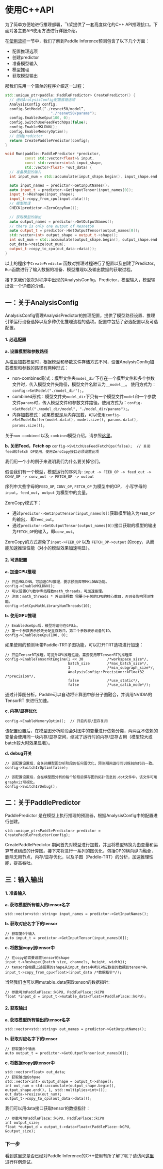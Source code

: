 # 使用C++API
为了简单方便地进行推理部署，飞桨提供了一套高度优化的C++ API推理接口。下面对各主要API使用方法进行详细介绍。    

在[使用流程]()一节中，我们了解到Paddle Inference预测包含了以下几个方面：

- 配置推理选项
- 创建predictor
- 准备模型输入
- 模型推理
- 获取模型输出

那我们先用一个简单的程序介绍这一过程：

```c++
std::unique_ptr<paddle::PaddlePredictor> CreatePredictor() {
  // 通过AnalysisConfig配置推理选项
  AnalysisConfig config;
  config.SetModel(“./resnet50/model”,
                     "./resnet50/params");
  config.EnableUseGpu(100, 0);
  config.SwitchUseFeedFetchOps(false);
  config.EnableMKLDNN();
  config.EnableMemoryOptim();
  // 创建predictor
  return CreatePaddlePredictor(config);
}

void Run(paddle::PaddlePredictor *predictor,
         const std::vector<float>& input,
         const std::vector<int>& input_shape, 
         std::vector<float> *out_data) {
  // 准备模型的输入
  int input_num = std::accumulate(input_shape.begin(), input_shape.end(), 1, std::multiplies<int>());

  auto input_names = predictor->GetInputNames();
  auto input_t = predictor->GetInputTensor(input_names[0]);
  input_t->Reshape(input_shape);
  input_t->copy_from_cpu(input.data());
  // 模型推理
  CHECK(predictor->ZeroCopyRun());
  
  // 获取模型的输出
  auto output_names = predictor->GetOutputNames();
  // there is only one output of Resnet50
  auto output_t = predictor->GetOutputTensor(output_names[0]);
  std::vector<int> output_shape = output_t->shape();
  int out_num = std::accumulate(output_shape.begin(), output_shape.end(), 1, std::multiplies<int>());
  out_data->resize(out_num);
  output_t->copy_to_cpu(out_data->data());
}
```

以上的程序中`CreatePredictor`函数对推理过程进行了配置以及创建了Predictor。 `Run`函数进行了输入数据的准备、模型推理以及输出数据的获取过程。

接下来我们依次对程序中出现的AnalysisConfig，Predictor，模型输入，模型输出做一个详细的介绍。

## 一：关于AnalysisConfig

AnalysisConfig管理AnalysisPredictor的推理配置，提供了模型路径设置、推理引擎运行设备选择以及多种优化推理流程的选项。配置中包括了必选配置以及可选配置。 

#### 1. 必选配置

**a. 设置模型和参数路径**   

从磁盘加载模型时，根据模型和参数文件存储方式不同，设置AnalysisConfig加载模型和参数的路径有两种形式：

* non-combined形式：模型文件夹`model_dir`下存在一个模型文件和多个参数文件时，传入模型文件夹路径，模型文件名默认为`__model__`。 使用方式为：`config->SetModel("./model_dir");`。
* combined形式：模型文件夹`model_dir`下只有一个模型文件`model`和一个参数文件`params`时，传入模型文件和参数文件路径。使用方式为：`config->SetModel("./model_dir/model", "./model_dir/params");`。
* 内存加载模式：如果模型是从内存加载，可以使用`config->SetModelBuffer(model.data(), model.size(), params.data(), params.size())`。	

关于`non-combined` 以及 `combined`模型介绍，请参照[这里]()。

**b. 关闭Feed，Fetch op** 
`config->SwitchUseFeedFetchOps(false);  // 关闭feed和fetch OP使用，使用ZeroCopy接口必须设置此项`

我们用一个小的例子来说明我们为什么要关掉它们。  

假设我们有一个模型，模型运行的序列为:
`input -> FEED_OP -> feed_out -> CONV_OP -> conv_out -> FETCH_OP -> output`

序列中大些字母的`FEED_OP`, `CONV_OP`, `FETCH_OP` 为模型中的OP， 小写字母的`input`，`feed_out`，`output` 为模型中的变量。

ZeroCopy模式下：

- 通过`predictor->GetInputTensor(input_names[0])`获取模型输入为`FEED_OP`的输出， 即`feed_out`。
- 通过`predictor->GetOutputTensor(output_names[0])`接口获取的模型的输出为`FETCH_OP`的输入，即`conv_out`。

ZeroCopy的方式避免了`input->FEED_OP` 以及 `FETCH_OP->output` 的copy，从而能加速推理性能（对小的模型效果加速明显）。


#### 2. 可选配置
 
**a. 加速CPU推理**
 
```
// 开启MKLDNN，可加速CPU推理，要求预测库带MKLDNN功能。
config->EnableMKLDNN();	  	  		
// 可以设置CPU数学库线程数math_threads，可加速推理。
// 注意：math_threads * 外部线程数 需要小于总的CPU的核心数目，否则会影响预测性能。
config->SetCpuMathLibraryNumThreads(10); 

```

**b. 使用GPU推理**

```
// EnableUseGpu后，模型将运行在GPU上。
// 第一个参数表示预先分配显存数目，第二个参数表示设备的ID。
config->EnableUseGpu(100, 0); 
```

如果使用的预测lib带Paddle-TRT子图功能，可以打开TRT选项进行加速： 

```
// 开启TensorRT推理，可提升GPU推理性能，需要使用带TensorRT的推理库
config->EnableTensorRtEngine(1 << 30      	   /*workspace_size*/,   
                        	 batch_size        /*max_batch_size*/,     
                        	 3                 /*min_subgraph_size*/, 
                       		 AnalysisConfig::Precision::kFloat32 /*precision*/, 
                        	 false             /*use_static*/, 
                        	 false             /*use_calib_mode*/);
```
通过计算图分析，Paddle可以自动将计算图中部分子图融合，并调用NVIDIA的 TensorRT 来进行加速。


**c. 内存/显存优化**

```
config->EnableMemoryOptim();  // 开启内存/显存复用
```
该配置设置后，在模型图分析阶段会对图中的变量进行依赖分类，两两互不依赖的变量会使用同一块内存/显存空间，缩减了运行时的内存/显存占用（模型较大或batch较大时效果显著）。


**d. debug开关**


```
// 该配置设置后，会关闭模型图分析阶段的任何图优化，预测期间运行同训练前向代码一致。
config->SwitchIrOptim(false);
```

```
// 该配置设置后，会在模型图分析的每个阶段后保存图的拓扑信息到.dot文件中，该文件可用graphviz可视化。
config->SwitchIrDebug();
```

## 二：关于PaddlePredictor

PaddlePredictor 是在模型上执行推理的预测器，根据AnalysisConfig中的配置进行创建。


```
std::unique_ptr<PaddlePredictor> predictor = CreatePaddlePredictor(config);
```

CreatePaddlePredictor 期间首先对模型进行加载，并且将模型转换为由变量和运算节点组成的计算图。接下来将进行一系列的图优化，包括OP的横向纵向融合，删除无用节点，内存/显存优化，以及子图（Paddle-TRT）的分析，加速推理性能，提高吞吐。


## 三：输入输出

#### 1. 准备输入

**a. 获取模型所有输入的tensor名字**

```
std::vector<std::string> input_names = predictor->GetInputNames();
```

**b. 获取对应名字下的tensor**

```
// 获取第0个输入
auto input_t = predictor->GetInputTensor(input_names[0]);
```

**c. 将数据copy到tensor中**

```
// 在copy前需要设置tensor的shape
input_t->Reshape({batch_size, channels, height, width});
// tensor会根据上述设置的shape从input_data中拷贝对应数目的数据到tensor中。
input_t->copy_from_cpu<float>(input_data /*数据指针*/);
```

当然我们也可以用mutable_data获取tensor的数据指针:

```
// 参数可为PaddlePlace::kGPU, PaddlePlace::kCPU
float *input_d = input_t->mutable_data<float>(PaddlePlace::kGPU);
```

#### 2. 获取输出
**a. 获取模型所有输出的tensor名字**

```
std::vector<std::string> out_names = predictor->GetOutputNames();
```

**b. 获取对应名字下的tensor**

```
// 获取第0个输出
auto output_t = predictor->GetOutputTensor(out_names[0]);
```

**c. 将数据copy到tensor中**

```
std::vector<float> out_data;
// 获取输出的shpae
std::vector<int> output_shape = output_t->shape();
int out_num = std::accumulate(output_shape.begin(), output_shape.end(), 1, std::multiplies<int>());
out_data->resize(out_num);
output_t->copy_to_cpu(out_data->data());
```

我们可以用data接口获取tensor的数据指针：

```
// 参数可为PaddlePlace::kGPU, PaddlePlace::kCPU
int output_size;
float *output_d = output_t->data<float>(PaddlePlace::kGPU, &output_size);
```


### 下一步

看到这里您是否已经对Paddle Inference的C++使用有所了解了呢？请访问[这里]()进行样例测试。
